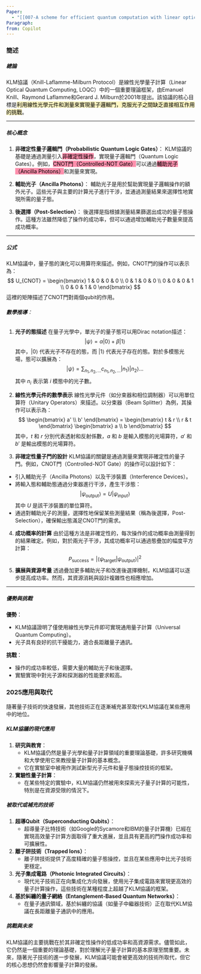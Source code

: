 ```yaml
---
Paper:
  - "[[007-A scheme for efficient quantum computation with linear optics]]"
Paragraph: 
from: Copilot
---
```

### **簡述**
##### **總論**
KLM協議（Knill-Laflamme-Milburn Protocol）是線性光學量子計算（Linear Optical Quantum Computing, LOQC）中的一個重要理論框架，由Emanuel Knill、Raymond Laflamme和Gerard J. Milburn於2001年提出。該協議的核心目標是<mark style="background: #FFF3A3A6;">利用線性光學元件和測量來實現量子邏輯門，克服光子之間缺乏直接相互作用的挑戰</mark>。

---
##### **核心概念**
1. **非確定性量子邏輯門（Probabilistic Quantum Logic Gates）**：
   KLM協議的基礎是通過測量引入<mark style="background: #FF5582A6;">非確定性操作</mark>，實現量子邏輯門（Quantum Logic Gates）。例如，<mark style="background: #FF5582A6;">CNOT門（Controlled-NOT Gate）</mark>可以通過<mark style="background: #FF5582A6;">輔助光子（Ancilla Photons）</mark>和測量來實現。

2. **輔助光子（Ancilla Photons）**：
   輔助光子是用於幫助實現量子邏輯操作的額外光子。這些光子與主要的計算光子進行干涉，並通過測量結果來選擇性地實現所需的量子態。

3. **後選擇（Post-Selection）**：
   後選擇是指根據測量結果篩選出成功的量子態操作。這種方法雖然降低了操作的成功率，但可以通過增加輔助光子數量來提高成功概率。
---
##### **公式**
KLM協議中，量子態的演化可以用算符來描述。例如，CNOT門的操作可以表示為：
$$
U_{CNOT} = \begin{bmatrix}
1 & 0 & 0 & 0 \\
0 & 1 & 0 & 0 \\
0 & 0 & 0 & 1 \\
0 & 0 & 1 & 0
\end{bmatrix}
$$
這裡的矩陣描述了CNOT門對兩個qubit的作用。
###### **數學推導**：
1. **光子的態描述**
在量子光學中，單光子的量子態可以用Dirac notation描述： $$ |\psi\rangle = \alpha |0\rangle + \beta |1\rangle $$ 其中，$|0\rangle$ 代表光子不存在的態，而 $|1\rangle$ 代表光子存在的態。對於多模態光場，態可以擴展為： $$ |\psi\rangle = \sum_{n_1, n_2, \dots} c_{n_1, n_2, \dots} |n_1\rangle |n_2\rangle \dots $$ 其中 $n_i$ 表示第 $i$ 模態中的光子數。

2. **線性光學元件的數學表示**
線性光學元件（如分束器和相位調制器）可以用單位算符（Unitary Operators）來描述。以分束器（Beam Splitter）為例，其操作可以表示為： $$ \begin{bmatrix} a' \\ b' \end{bmatrix} = \begin{bmatrix} t & r \\ r & t \end{bmatrix} \begin{bmatrix} a \\ b \end{bmatrix} $$ 其中，$t$ 和 $r$ 分別代表透射和反射係數，$a$ 和 $b$ 是輸入模態的光場算符，$a'$ 和 $b'$ 是輸出模態的光場算符。

3. **非確定性量子門的設計**
KLM協議的關鍵是通過測量來實現非確定性的量子門。例如，CNOT門（Controlled-NOT Gate）的操作可以設計如下：
- 引入輔助光子（Ancilla Photons）以及干涉裝置（Interference Devices）。
- 將輸入態和輔助態通過分束器進行干涉，產生干涉態： $$ |\psi_{\text{output}}\rangle = U |\psi_{\text{input}}\rangle $$ 其中 $U$ 是該干涉裝置的單位算符。
- 通過對輔助光子的測量，選擇性地保留某些測量結果（稱為後選擇，Post-Selection），確保輸出態滿足CNOT門的需求。


4. **成功概率的計算**
由於這種方法是非確定性的，每次操作的成功概率由測量得到的結果確定。例如，對於兩光子干涉，其成功概率可以通過態疊加的幅度平方計算： $$ P_{\text{success}} = |\langle \psi_{\text{target}} | \psi_{\text{output}} \rangle|^2 $$
5. **擴展與資源考量**
透過疊加更多輔助光子和改進後選擇機制，KLM協議可以逐步提高成功率。然而，其資源消耗與設計複雜性也相應增加。
---
##### **優勢與挑戰**
**優勢**：
- KLM協議證明了僅使用線性光學元件即可實現通用量子計算（Universal Quantum Computing）。
- 光子具有良好的抗干擾能力，適合長距離量子通訊。

**挑戰**：
- 操作的成功率較低，需要大量的輔助光子和後選擇。
- 實驗實現中對光子源和探測器的性能要求較高。

### **2025應用與取代**
隨著量子技術的快速發展，其他技術正在逐漸補充甚至取代KLM協議在某些應用中的地位。
##### **KLM協議的現代應用**

1. **研究與教育**：
    - KLM協議仍然是量子光學和量子計算領域的重要理論基礎，許多研究機構和大學使用它來教授量子計算的基本概念。
    - 它在實驗室中被用作測試新型光子元件和量子態操控技術的框架。
2. **實驗性量子計算**：
    - 在某些特定的實驗中，KLM協議仍然被用來探索光子量子計算的可能性，特別是在資源受限的情況下。
##### **被取代或補充的技術**

1. **超導Qubit（Superconducting Qubits）**：
    - 超導量子比特技術（如Google的Sycamore和IBM的量子計算機）已經在實現高效量子計算方面取得了重大進展，並且具有更高的門操作成功率和可擴展性。
2. **離子阱技術（Trapped Ions）**：
    - 離子阱技術提供了高度精確的量子態操控，並且在某些應用中比光子技術更穩定。
3. **光子集成電路（Photonic Integrated Circuits）**：
    - 現代光子技術正在向集成化方向發展，使用光子集成電路來實現更高效的量子計算操作，這些技術在某種程度上超越了KLM協議的框架。
4. **基於糾纏的量子網絡（Entanglement-Based Quantum Networks）**：
    - 在量子通訊領域，基於糾纏的協議（如量子中繼器技術）正在取代KLM協議在長距離量子通訊中的應用。
##### **挑戰與未來**
KLM協議的主要挑戰在於其非確定性操作的低成功率和高資源需求。儘管如此，它仍然是一個重要的理論基礎，對於理解光子量子計算的基本原理至關重要。未來，隨著光子技術的進一步發展，KLM協議可能會被更高效的技術所取代，但它的核心思想仍然會影響量子計算的發展。